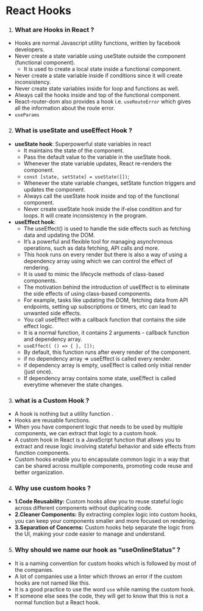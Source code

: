 # React Hooks
 
1. ### What are Hooks in React ?
- Hooks are normal Javascript utility functions, written by facebook developers.
- Never create a state variable using useState outside the 
 component (functional component). 
    - It is used to create a local state inside a functional component. 
- Never create a state variable inside if conditions since it will create inconsistency. 
- Never create state variables inside for loop and functions as well. 
- Always call the hooks inside and top of the functional component.
- React-router-dom also provides a hook i.e. `useRouteError` which gives all the information about the route error. 
- `useParams`
2. ### What is useState and useEffect Hook ?
 - **useState hook**: Superpowerful state variables in react
    - It maintains the state of the component.
    - Pass the default value to the variable in the useState hook.
    - Whenever the state variable updates, React re-renders the component.
    - `const [state, setState] = useState([])`;
    - Whenever the state variable changes, setState function triggers and updates the component.
    - Always call the useState hook inside and top of the functional component.
    - Never create useState hook inside the if-else condition and for loops. It will create inconsistency in the program.
- **useEffect hook**:
    - The useEffect() is used to handle the side effects such as fetching data and updating the DOM. 
    -  It’s a powerful and flexible tool for managing asynchronous operations, such as data fetching, API calls and more. 
    - This hook runs on every render but there is also a way of using a dependency array using which we can control the effect of rendering. 
    - It is used to mimic the lifecycle methods of class-based components. 
    - The motivation behind the introduction of useEffect is to eliminate the side effects of using class-based components. 
    - For example, tasks like updating the DOM, fetching data from API endpoints, setting up subscriptions or timers, etc can lead to unwanted side effects. 
    - You call useEffect with a callback function that contains the side effect logic. 
    - It is a normal function, it contains 2 arguments - callback function and dependency array.
    - `useEffect( () => { }, []);`
     - By default, this function runs after every render of the component. 
    - if no dependency array => useEffect is called every render.
    - if dependency array is empty, useEffect is called only initial render (just once).
    - If dependency array contains some state, useEffect is called everytime whenever the state changes.

3. ### what is a Custom Hook ?
- A hook is nothing but a  utility function  . 
- Hooks are reusable functions. 
- When you have component logic that needs to be used by multiple components, we can extract that logic to a custom hook. 
- A custom hook in React is a JavaScript function that allows you to extract and reuse logic involving stateful behavior and side effects from function components. 
- Custom hooks enable you to encapsulate common logic in a way that can be shared across multiple components, promoting code reuse and better organization. 

4. ###  Why use custom hooks ? 
- **1.Code Reusability:** Custom hooks allow you to reuse  stateful logic across different components without duplicating code. 
- **2.Cleaner Components:** By extracting complex logic into 
 custom hooks, you can keep your components smaller and 
 more focused on rendering. 
- **3.Separation of Concerns:** Custom hooks help separate  the logic from the UI, making your code easier to manage and 
understand. 

5. ### Why should we name our hook as “useOnlineStatus” ? 
- It is a naming convention for custom hooks which is followed by most of the companies. 
- A lot of companies use a linter which throws an error if the custom hooks are not named like this. 
- It is a good practice to use the word  `use`  while naming  the custom hook. 
- If someone else sees the code, they will get to know that this is not a normal function but a React hook.


